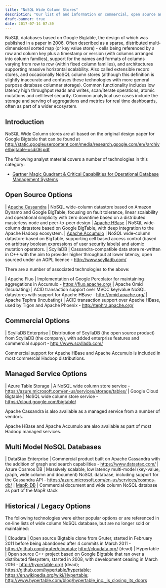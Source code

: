 ```yaml
---
title: "NoSQL Wide Column Stores"
description: "Our list of and information on commercial, open source and cloud based NoSQL Wide Column Stores, including Cassandra, HBase, Accumulo, Azure Table Storage, Google Cloud Bigtable and alternatives to these."
draft-banner: true
date: 2017-07-14 07:30
---
```

NoSQL databases based on Google Bigtable, the design of which was published in a paper in 2006.  Often described as a sparse, distributed multi-dimensional sorted map (or key value store) - cells being referenced by a row and column key plus a timestamp or version (with columns arranged into column families), support for the names and formats of columns varying from row to row (within fixed column families), and architectures supporting massive horizontal scalability.  Also called extensible record stores, and occasionally NoSQL column stores (although this definition is slightly inaccurate and confuses these technologies with more general purpose database columnar storage).  Common functionality includes low latency high throughput reads and writes, scan/iterate operations, atomic mutations and cell level security.  Common analytical use cases include the storage and serving of aggregations and metrics for real time dashboards, often as part of a wider ecosystem.
<!--more-->

## Introduction

NoSQL Wide Column stores are all based on the original design paper for Google Bigtable that can be found at <http://static.googleusercontent.com/media/research.google.com/en//archive/bigtable-osdi06.pdf>

The following analyst material covers a number of technologies in this category:

* [Gartner Magic Quadrant & Critical Capabilities for Operational Database Management Systems](https://www.google.co.uk/search?q=Gartner+"Operational+Database+Management+Systems")

## Open Source Options

| [Apache Cassandra](/technologies/apache-cassandra/) | NoSQL wide-column datastore based on Amazon Dynamo and Google BigTable, focusing on fault tolerance, linear scalability and operational simplicity with zero downtime based on a distributed masterless node and peer-to-peer design
| [Apache HBase](/technologies/apache-hbase/) | NoSQL wide-column datastore based on Google BigTable, with deep integration to the Apache Hadoop ecosystem.
| [Apache Accumulo](/technologies/apache-accumulo/) | NoSQL wide-column datastore based on BigTable, supporting cell based access control (based on arbitrary boolean expressions of user security labels) and atomic mutation operators.
| ScyllaDB | Cassandra-compatible data store re-written in C++ with the aim to provider higher throughput at lower latency, open sourced under an AGPL licence - <http://www.scylladb.com/>

There are a number of associated technologies to the above:

| Apache Fluo | Implementation of Google Percolator for maintaining aggregations in Accumulo - <https://fluo.apache.org/>
| Apache Omid (Incubating) | ACID transaction support over MVCC key/value NoSQL datastores with support for Apache HBase - <http://omid.apache.org/>
| Apache Tephra (Incubating) | ACID transaction support over Apache HBase, used by Tigon and Apache Phoenix - <http://tephra.apache.org/>

## Commercial Options

| ScyllaDB Enterprise | Distribution of ScyllaDB (the open source product) from ScyllaDB (the company), with added enterprise features and commercial support - <http://www.scylladb.com/>

Commercial support for Apache HBase and Apache Accumulo is included in most commercial Hadoop distributions.

## Managed Service Options

| Azure Table Storage | A NoSQL wide column store service - <https://azure.microsoft.com/en-us/services/storage/tables/>
| Google Cloud Bigtable | NoSQL wide column store service - <https://cloud.google.com/bigtable/>

Apache Cassandra is also available as a managed service from a number of vendors.

Apache HBase and Apache Accumulo are also available as part of most Hadoop managed services.

## Multi Model NoSQL Databases

| DataStax Enterprise | Commercial product built on Apache Cassandra with the addition of graph and search capabilities - <https://www.datastax.com/>
| Azure Cosmos DB | Massively scalable, low latency multi-model (key-value, graph, wide column and document) NoSQL database, including support for the Cassandra API - <https://azure.microsoft.com/en-us/services/cosmos-db/>
| [MapR-DB](/technologies/mapr-db) | Commercial document and wide column NoSQL database as part of the MapR stack

## Historical / Legacy Options

The following technologies were either popular options or are referenced in on-line lists of wide column NoSQL database, but are no longer sold or maintained:

| Cloudata | Open source Bigtable clone from Gruter, started in February 2011 before being abandoned after 4 commits in March 2011 - <https://github.com/gruter/cloudata>; <http://cloudata.org/> (dead)
| Hypertable | Open source C++ project based on Google Bigtable that ran over a distributed filesystem, started in 2008, with development ceasing in March 2016 - <http://hypertable.org/> (dead); <https://github.com/hypertable/hypertable>; <https://en.wikipedia.org/wiki/Hypertable>; <http://www.hypertable.com/blog/hypertable_inc._is_closing_its_doors>